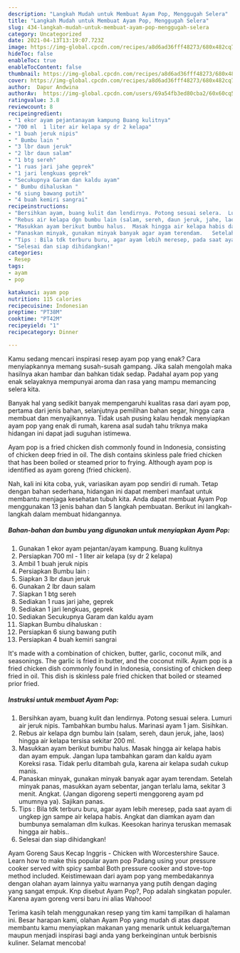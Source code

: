 ```yaml
---
description: "Langkah Mudah untuk Membuat Ayam Pop, Menggugah Selera"
title: "Langkah Mudah untuk Membuat Ayam Pop, Menggugah Selera"
slug: 434-langkah-mudah-untuk-membuat-ayam-pop-menggugah-selera
category: Uncategorized
date: 2021-04-13T13:19:07.723Z
image: https://img-global.cpcdn.com/recipes/a8d6ad36fff48273/680x482cq70/ayam-pop-foto-resep-utama.jpg
hideToc: false
enableToc: true
enableTocContent: false
thumbnail: https://img-global.cpcdn.com/recipes/a8d6ad36fff48273/680x482cq70/ayam-pop-foto-resep-utama.jpg
cover: https://img-global.cpcdn.com/recipes/a8d6ad36fff48273/680x482cq70/ayam-pop-foto-resep-utama.jpg
author:  Dapur Andwina
authorAv:  https://img-global.cpcdn.com/users/69a54fb3ed80cba2/60x60cq50/avatar.jpg
ratingvalue: 3.8
reviewcount: 8
recipeingredient:
- "1 ekor ayam pejantanayam kampung Buang kulitnya"
- "700 ml  1 liter air kelapa sy dr 2 kelapa"
- "1 buah jeruk nipis"
- " Bumbu lain "
- "3 lbr daun jeruk"
- "2 lbr daun salam"
- "1 btg sereh"
- "1 ruas jari jahe geprek"
- "1 jari lengkuas geprek"
- "Secukupnya Garam dan kaldu ayam"
- " Bumbu dihaluskan "
- "6 siung bawang putih"
- "4 buah kemiri sangrai"
recipeinstructions:
- "Bersihkan ayam, buang kulit dan lendirnya. Potong sesuai selera.  Lumuri air jeruk nipis. Tambahkan bumbu halus.  Marinasi ayam 1 jam. Sisihkan."
- "Rebus air kelapa dgn bumbu lain (salam, sereh, daun jeruk, jahe, laos) hingga air kelapa tersisa sekitar 200 ml."
- "Masukkan ayam berikut bumbu halus.  Masak hingga air kelapa habis dan ayam empuk. Jangan lupa tambahkan garam dan kaldu ayam   Koreksi rasa. Tidak perlu ditambah gula, karena air kelapa sudah cukup manis."
- "Panaskan minyak, gunakan minyak banyak agar ayam terendam.   Setelah minyak panas, masukkan ayam sebentar, jangan terlalu lama, sekitar 3 menit. Angkat. (Jangan digoreng seperti menggoreng ayam pd umumnya ya).  Sajikan panas."
- "Tips : Bila tdk terburu buru, agar ayam lebih meresep, pada saat ayam di ungkep jgn sampe air kelapa habis.   Angkat dan diamkan ayam dan bumbunya semalaman dlm kulkas. Keesokan harinya teruskan memasak hingga air habis.."
- "Selesai dan siap dihidangkan!"
categories:
- Resep
tags:
- ayam
- pop

katakunci: ayam pop 
nutrition: 115 calories
recipecuisine: Indonesian
preptime: "PT38M"
cooktime: "PT42M"
recipeyield: "1"
recipecategory: Dinner

---
```



Kamu sedang mencari inspirasi resep ayam pop yang enak? Cara menyiapkannya memang susah-susah gampang. Jika salah mengolah maka hasilnya akan hambar dan bahkan tidak sedap. Padahal ayam pop yang enak selayaknya mempunyai aroma dan rasa yang mampu memancing selera kita.


Banyak hal yang sedikit banyak mempengaruhi kualitas rasa dari ayam pop, pertama dari jenis bahan, selanjutnya pemilihan bahan segar, hingga cara membuat dan menyajikannya. Tidak usah pusing kalau hendak menyiapkan ayam pop yang enak di rumah, karena asal sudah tahu triknya maka hidangan ini dapat jadi suguhan istimewa.

Ayam pop is a fried chicken dish commonly found in Indonesia, consisting of chicken deep fried in oil. The dish contains skinless pale fried chicken that has been boiled or steamed prior to frying. Although ayam pop is identified as ayam goreng (fried chicken).


Nah, kali ini kita coba, yuk, variasikan ayam pop sendiri di rumah. Tetap dengan bahan sederhana, hidangan ini dapat memberi manfaat untuk membantu menjaga kesehatan tubuh kita. Anda dapat membuat Ayam Pop menggunakan 13 jenis bahan dan 5 langkah pembuatan. Berikut ini langkah-langkah dalam membuat hidangannya.

<!--inarticleads1-->

##### Bahan-bahan dan bumbu yang digunakan untuk menyiapkan Ayam Pop:

1. Gunakan 1 ekor ayam pejantan/ayam kampung. Buang kulitnya
1. Persiapkan 700 ml - 1 liter air kelapa (sy dr 2 kelapa)
1. Ambil 1 buah jeruk nipis
1. Persiapkan  Bumbu lain :
1. Siapkan 3 lbr daun jeruk
1. Gunakan 2 lbr daun salam
1. Siapkan 1 btg sereh
1. Sediakan 1 ruas jari jahe, geprek
1. Sediakan 1 jari lengkuas, geprek
1. Sediakan Secukupnya Garam dan kaldu ayam
1. Siapkan  Bumbu dihaluskan :
1. Persiapkan 6 siung bawang putih
1. Persiapkan 4 buah kemiri sangrai


It&#39;s made with a combination of chicken, butter, garlic, coconut milk, and seasonings. The garlic is fried in butter, and the coconut milk. Ayam pop is a fried chicken dish commonly found in Indonesia, consisting of chicken deep fried in oil. This dish is skinless pale fried chicken that boiled or steamed prior fried. 

<!--inarticleads2-->

##### Instruksi untuk membuat Ayam Pop:

1. Bersihkan ayam, buang kulit dan lendirnya. Potong sesuai selera.  Lumuri air jeruk nipis. Tambahkan bumbu halus.  Marinasi ayam 1 jam. Sisihkan.
1. Rebus air kelapa dgn bumbu lain (salam, sereh, daun jeruk, jahe, laos) hingga air kelapa tersisa sekitar 200 ml.
1. Masukkan ayam berikut bumbu halus.  Masak hingga air kelapa habis dan ayam empuk. Jangan lupa tambahkan garam dan kaldu ayam   Koreksi rasa. Tidak perlu ditambah gula, karena air kelapa sudah cukup manis.
1. Panaskan minyak, gunakan minyak banyak agar ayam terendam.   Setelah minyak panas, masukkan ayam sebentar, jangan terlalu lama, sekitar 3 menit. Angkat. (Jangan digoreng seperti menggoreng ayam pd umumnya ya).  Sajikan panas.
1. Tips : Bila tdk terburu buru, agar ayam lebih meresep, pada saat ayam di ungkep jgn sampe air kelapa habis.   Angkat dan diamkan ayam dan bumbunya semalaman dlm kulkas. Keesokan harinya teruskan memasak hingga air habis..
1. Selesai dan siap dihidangkan!

Ayam Goreng Saus Kecap Inggris - Chicken with Worcestershire Sauce. Learn how to make this popular ayam pop Padang using your pressure cooker served with spicy sambal Both pressure cooker and stove-top method included. Keistimewaan dari ayam pop yang membedakannya dengan olahan ayam lainnya yaitu warnanya yang putih dengan daging yang sangat empuk. Knp disebut Ayam Pop?, Pop adalah singkatan populer. Karena ayam goreng versi baru ini alias Wahooo! 

Terima kasih telah menggunakan resep yang tim kami tampilkan di halaman ini. Besar harapan kami, olahan Ayam Pop yang mudah di atas dapat membantu kamu menyiapkan makanan yang menarik untuk keluarga/teman maupun menjadi inspirasi bagi anda yang berkeinginan untuk berbisnis kuliner. Selamat mencoba!
